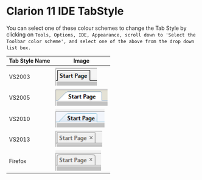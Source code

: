# Clarion 11 IDE TabStyle

You can select one of these colour schemes to change the Tab Style by clicking on ```Tools, Options, IDE, Appearance, scroll down to 'Select the Toolbar color scheme', and select one of the above from the drop down list box.```

| Tab Style Name | Image |
| --- | --- |
| VS2003 | ![Image](https://github.com/Intelligent-Silicon/Clarion-11-IDE/blob/main/TabStyles/Tab-VS2003.png) |
| VS2005 | ![Image](https://github.com/Intelligent-Silicon/Clarion-11-IDE/blob/main/TabStyles/Tab-VS2005.png) |
| VS2010 | ![Image](https://github.com/Intelligent-Silicon/Clarion-11-IDE/blob/main/TabStyles/Tab-VS2010.png) |
| VS2013 | ![Image](https://github.com/Intelligent-Silicon/Clarion-11-IDE/blob/main/TabStyles/Tab-VS2013.png) |
| Firefox | ![Image](https://github.com/Intelligent-Silicon/Clarion-11-IDE/blob/main/TabStyles/Tab-Firefox.png) |